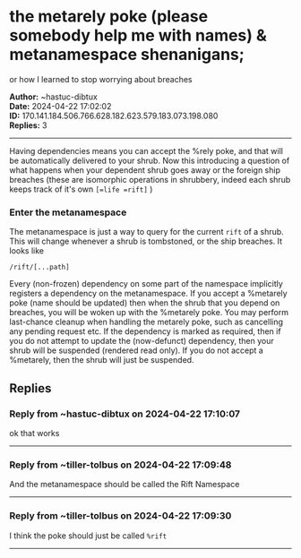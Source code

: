 # the metarely poke (please somebody help me with names) & metanamespace shenanigans;
or how I learned to stop worrying about breaches

**Author:** ~hastuc-dibtux  
**Date:** 2024-04-22 17:02:02  
**ID:** 170.141.184.506.766.628.182.623.579.183.073.198.080  
**Replies:** 3  

---

Having dependencies means you can accept the %rely poke, and that will be automatically delivered to your shrub.
Now this introducing a question of what happens when your dependent shrub goes away or the foreign ship breaches (these are isomorphic operations in shrubbery, indeed each shrub keeps track of it's own `[=life =rift]` ) 


### Enter the metanamespace

The metanamespace is just a way to query for the current `rift` of a shrub. This will change whenever a shrub is tombstoned, or the ship breaches. It looks like


```hoon
/rift/[...path]
```

Every (non-frozen) dependency on some part of the namespace implicitly registers a dependency on the metanamespace. If you accept a %metarely poke (name should be updated) then when the shrub that you depend on breaches, you will be woken up with the %metarely poke. You may perform last-chance cleanup when handling the metarely poke, such as cancelling any pending request etc. If the dependency is marked as required, then if you do not attempt to update the (now-defunct) dependency, then your shrub will be suspended (rendered read only).
If you do not accept a %metarely, then the shrub will just be suspended.



## Replies

### Reply from ~hastuc-dibtux on 2024-04-22 17:10:07

ok that works


---

### Reply from ~tiller-tolbus on 2024-04-22 17:09:48

And the metanamespace should be called the Rift Namespace


---

### Reply from ~tiller-tolbus on 2024-04-22 17:09:30

I think the poke should just be called `%rift`


---

